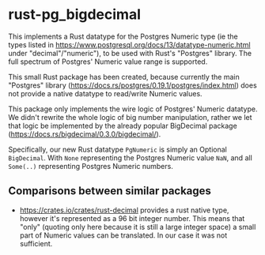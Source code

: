 # rust-pg_bigdecimal

This implements a Rust datatype for the Postgres Numeric type (ie the types listed in https://www.postgresql.org/docs/13/datatype-numeric.html under "decimal"/"numeric"), to be used with Rust's "Postgres" library.
The full spectrum of Postgres' Numeric value range is supported.

This small Rust package has been created, because currently the main "Postgres" library (https://docs.rs/postgres/0.19.1/postgres/index.html) does not provide a native datatype to read/write Numeric values.

This package only implements the wire logic of Postgres' Numeric datatype. We didn't rewrite the whole logic of big number manipulation,
rather we let that logic be implemented by the already popular BigDecimal package (https://docs.rs/bigdecimal/0.3.0/bigdecimal/).

Specifically, our new Rust datatype `PgNumeric` is simply an Optional `BigDecimal`.
With `None` representing the Postgres Numeric value `NaN`, and all `Some(..)` representing Postgres Numeric numbers.

## Comparisons between similar packages

- https://crates.io/crates/rust-decimal provides a rust native type, however it's represented as a 96 bit integer number. 
This means that "only" (quoting only here because it is still a large integer space) a small part of Numeric values can be translated. In our case it was not sufficient.
